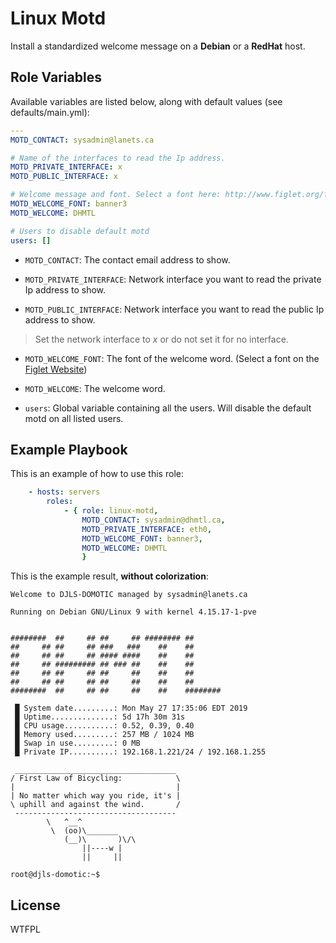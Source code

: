 Linux Motd
=========

Install a standardized welcome message on a **Debian** or a **RedHat** host.

Role Variables
--------------

Available variables are listed below, along with default values (see defaults/main.yml):

```yaml
---
MOTD_CONTACT: sysadmin@lanets.ca

# Name of the interfaces to read the Ip address.
MOTD_PRIVATE_INTERFACE: x
MOTD_PUBLIC_INTERFACE: x

# Welcome message and font. Select a font here: http://www.figlet.org/fontdb.cgi
MOTD_WELCOME_FONT: banner3
MOTD_WELCOME: DHMTL

# Users to disable default motd
users: []
```

- `MOTD_CONTACT`: The contact email address to show.

- `MOTD_PRIVATE_INTERFACE`: Network interface you want to read the private Ip address to show.

- `MOTD_PUBLIC_INTERFACE`: Network interface you want to read the public Ip address to show.

> Set the network interface to *x* or do not set it for no interface.

- `MOTD_WELCOME_FONT`: The font of the welcome word. (Select a font on the [Figlet Website](http://www.figlet.org/fontdb.cgi))

- `MOTD_WELCOME`: The welcome word.

- `users`: Global variable containing all the users. Will disable the default motd on all listed users.

Example Playbook
----------------

This is an example of how to use this role:

```yaml
    - hosts: servers
        roles:
            - { role: linux-motd,
                MOTD_CONTACT: sysadmin@dhmtl.ca,
                MOTD_PRIVATE_INTERFACE: eth0,
                MOTD_WELCOME_FONT: banner3,
                MOTD_WELCOME: DHMTL
                }
```

This is the example result, **without colorization**:

```text
Welcome to DJLS-DOMOTIC managed by sysadmin@lanets.ca

Running on Debian GNU/Linux 9 with kernel 4.15.17-1-pve


########  ##     ## ##     ## ######## ##
##     ## ##     ## ###   ###    ##    ##
##     ## ##     ## #### ####    ##    ##
##     ## ######### ## ### ##    ##    ##
##     ## ##     ## ##     ##    ##    ##
##     ## ##     ## ##     ##    ##    ##
########  ##     ## ##     ##    ##    ########

 █ System date.........: Mon May 27 17:35:06 EDT 2019
 █ Uptime..............: 5d 17h 30m 31s
 █ CPU usage...........: 0.52, 0.39, 0.40
 █ Memory used.........: 257 MB / 1024 MB
 █ Swap in use.........: 0 MB
 █ Private IP..........: 192.168.1.221/24 / 192.168.1.255

 ____________________________________
/ First Law of Bicycling:            \
|                                    |
| No matter which way you ride, it's |
\ uphill and against the wind.       /
 ------------------------------------
        \   ^__^
         \  (oo)\_______
            (__)\       )\/\
                ||----w |
                ||     ||

root@djls-domotic:~$
```

License
-------

WTFPL
